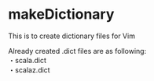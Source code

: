 makeDictionary
==============

This is to create dictionary files for Vim  

Already created .dict files are as following:  
  ・scala.dict  
  ・scalaz.dict  
